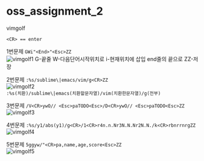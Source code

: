 # oss_assignment_2
vimgolf

`<CR> == enter`


1번문제
`GWi"<End>"<Esc>ZZ` \
![vimgolf1](https://user-images.githubusercontent.com/31243549/144703271-921b527f-e216-4d86-aa1a-cc7242fe1499.gif)
G-끝줄
W-다음단어시작위치로
i-현재위치에 삽입
end줄의 끝으로
ZZ-저장


2번문제
`:%s/sublime\|emacs/vim/g<CR>ZZ`\
![vimgolf2](https://user-images.githubusercontent.com/31243549/144701786-57c630d0-d518-495d-9a56-77a51ef7f612.gif)\
`:%s(치환)/sublime\|emacs(치환할문자열)/vim(치환한문자열)/g(전부)`


3번문제
`/V<CR>ywO// <Esc>paTODO<Esc>/D<CR>ywO// <Esc>paTODO<Esc>ZZ` \
![vimgolf3](https://user-images.githubusercontent.com/31243549/144703408-efafcd9b-ed55-4473-b73c-5dd65d978eda.gif)


4번문제
`:%s/y1/abs(y1)/g<CR>/1<CR>r4n.n.Nr3N.N.Nr2N.N./k<CR>rbnrrnrgZZ` \
![vimgolf4](https://user-images.githubusercontent.com/31243549/144703052-1a5f9c07-7d44-432e-af8b-8afb5a38cb4b.gif)


5번문제
`5ggyw/"<CR>pa,name,age,score<Esc>ZZ` \
![vimgolf5](https://user-images.githubusercontent.com/31243549/144703242-39bc314e-fd79-40ba-9e41-05270e192b1a.gif)
